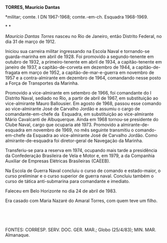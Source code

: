 **TORRES, Maurício Dantas**

\*militar; comte. I DN 1967-1968; comte.-em-ch. Esquadra 1968-1969.

* *

*Maurício Dantas Torres* nasceu no Rio de Janeiro, então Distrito
Federal, no dia 31 de março de 1912.

Iniciou sua carreira militar ingressando na Escola Naval e tornando-se
guarda-marinha em abril de 1928. Foi promovido a segundo-tenente em
outubro de 1932, a primeiro-tenente em abril de 1934, a capitão-tenente
em janeiro de 1937, a capitão-de-corveta em dezembro de 1944, a
capitão-de-fragata em março de 1952, a capitão-de-mar-e-guerra em
novembro de 1957 e a contra-almirante em dezembro de 1964, comandando
nesse posto a Força de Transportes da Marinha.

Promovido a vice-almirante em setembro de 1966, foi comandante do I
Distrito Naval, sediado no Rio, a partir de abril de 1967, em
substituição ao vice-almirante Mauro Ballousier. Em agosto de 1968,
passou esse comando ao vice-almirante José de Carvalho Jordão e assumiu
o cargo de comandante-em-chefe da  Esquadra, em substituição ao
vice-almirante Mário Cavalcanti de Albuquerque. Ainda em 1968 tornou-se
presidente do Clube Naval, cargo que ocuparia até 1973. Promovido a
almirante-de-esquadra em novembro de 1969, no mês seguinte transmitiu o
comando-em-chefe da Esquadra ao vice-almirante José de Carvalho Jordão.
Como almirante-de-esquadra foi diretor-geral de Navegação da Marinha.

Transferiu-se para a reserva em 1974, ocupando mais tarde a presidência
da Confederação Brasileira de Vela e Motor e, em 1979, a da Companhia
Auxiliar de Empresas Elétricas Brasileiras (CAEEB).

Na Escola de Guerra Naval concluiu o curso de comando e estado-maior, o
curso preliminar e o curso superior de guerra naval. Concluiu também o
curso de tática anti-submarina para comandante e imediato.

Faleceu em Belo Horizonte no dia 24 de abril de 1983.

Era casado com Maria Nazaré do Amaral Torres, com quem teve um filho.

 

 

FONTES: CORRESP. SERV. DOC. GER. MAR.; Globo (25/4/83); MIN. MAR.
Almanaque.

 
